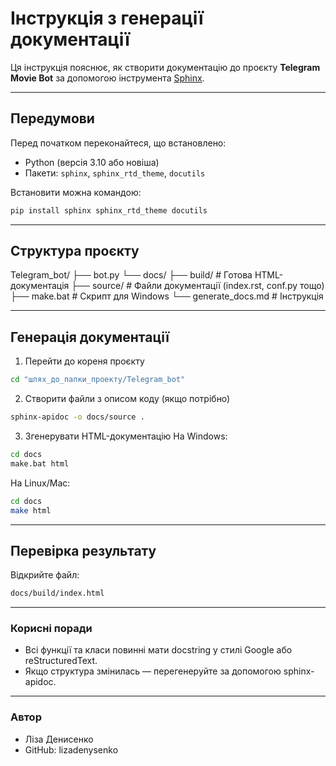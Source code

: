 # Інструкція з генерації документації

Ця інструкція пояснює, як створити документацію до проєкту **Telegram Movie Bot** за допомогою інструмента [Sphinx](https://www.sphinx-doc.org).

---

## Передумови

Перед початком переконайтеся, що встановлено:

- Python (версія 3.10 або новіша)
- Пакети: `sphinx`, `sphinx_rtd_theme`, `docutils`

Встановити можна командою:
```bash
pip install sphinx sphinx_rtd_theme docutils
```

---

## Структура проєкту

Telegram_bot/
├── bot.py
└── docs/
    ├── build/           # Готова HTML-документація
    ├── source/          # Файли документації (index.rst, conf.py тощо)
    ├── make.bat         # Скрипт для Windows
    └── generate_docs.md # Інструкція

---

## Генерація документації
1. Перейти до кореня проєкту
```bash
cd "шлях_до_папки_проекту/Telegram_bot"
```

2. Створити файли з описом коду (якщо потрібно)
```bash
sphinx-apidoc -o docs/source .
```

3. Згенерувати HTML-документацію
На Windows:
```bash
cd docs
make.bat html
```

На Linux/Mac:
```bash
cd docs
make html
```

---

## Перевірка результату

Відкрийте файл:
```bash
docs/build/index.html
```

---

### Корисні поради
- Всі функції та класи повинні мати docstring у стилі Google або reStructuredText.
- Якщо структура змінилась — перегенеруйте за допомогою sphinx-apidoc.

---

### Автор
- Ліза Денисенко
- GitHub: lizadenysenko